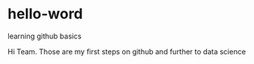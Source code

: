 # hello-word
learning github basics


Hi Team.
Those are my first steps on github and further to data science
